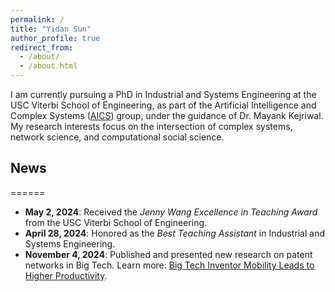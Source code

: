 ```yaml
---
permalink: /
title: "Yidan Sun"
author_profile: true
redirect_from: 
  - /about/
  - /about.html
---
```


I am currently pursuing a PhD in Industrial and Systems Engineering at the USC Viterbi School of Engineering, as part of the Artificial Intelligence and Complex Systems ([AICS](https://aicomplex.github.io/)) group, under the guidance of Dr. Mayank Kejriwal. My research interests focus on the intersection of complex systems, network science, and computational social science.

## News
======
- **May 2, 2024**: Received the *Jenny Wang Excellence in Teaching Award* from the USC Viterbi School of Engineering.
- **April 28, 2024**: Honored as the *Best Teaching Assistant* in Industrial and Systems Engineering.
- **November 4, 2024**: Published and presented new research on patent networks in Big Tech. Learn more: [Big Tech Inventor Mobility Leads to Higher Productivity](https://www.isi.edu/news/60985/big-tech-inventor-mobility-leads-to-higher-productivity/).

